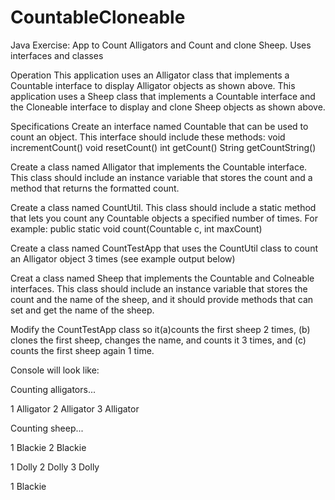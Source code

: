 # CountableCloneable
Java Exercise: App to Count Alligators and Count and clone Sheep. Uses interfaces and classes


Operation
This application uses an Alligator class that implements a Countable interface to display Alligator objects as shown above.
This application uses a Sheep class that implements a Countable interface and the Cloneable interface to display and clone Sheep objects as shown above.

Specifications
Create an interface named Countable that can be used to count an object. This interface should include these methods:
  void incrementCount()
  void resetCount()
  int getCount()
  String getCountString()

Create a class named Alligator that implements the Countable interface. This class should include an instance variable that stores the count and a method that returns the formatted count.

Create a class named CountUtil.  This class should include a static method that lets you count any Countable objects a specified number of times. For example:
  public static void count(Countable c, int maxCount)

Create a class named CountTestApp that uses the CountUtil class to count an Alligator object 3 times (see example output below)

Creat a class named Sheep that implements the Countable and Colneable interfaces. This class should include an instance variable that stores the count and the name of the sheep, and it should provide methods that can set and get the name of the sheep.

Modify the CountTestApp class so it(a)counts the first sheep 2 times, (b) clones the first sheep, changes the name, and counts it 3 times, and (c) counts the first sheep again 1 time.

Console will look like: 

  Counting alligators...
  
  1 Alligator
  2 Alligator
  3 Alligator
  
  Counting sheep...
  
  1 Blackie
  2 Blackie
  
  1 Dolly
  2 Dolly
  3 Dolly
  
  1 Blackie
